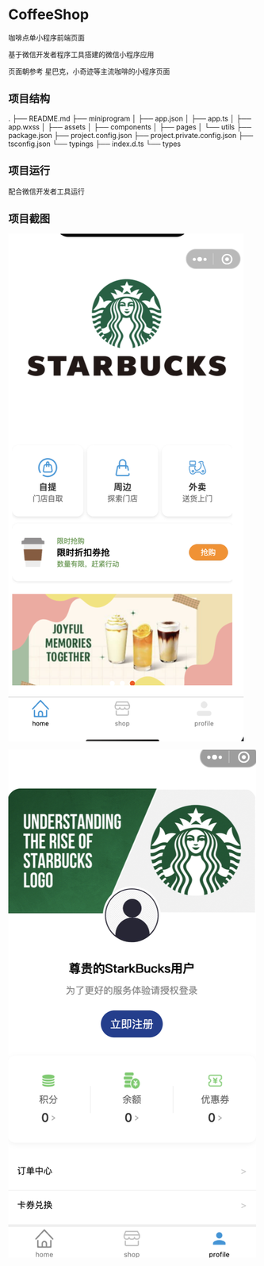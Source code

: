 # CoffeeShop
咖啡点单小程序前端页面

基于微信开发者程序工具搭建的微信小程序应用

页面朝参考 星巴克，小奇迹等主流咖啡的小程序页面

## 项目结构


.
├── README.md
├── miniprogram
│   ├── app.json
│   ├── app.ts
│   ├── app.wxss
│   ├── assets
│   ├── components
│   ├── pages
│   └── utils
├── package.json
├── project.config.json
├── project.private.config.json
├── tsconfig.json
└── typings
    ├── index.d.ts
    └── types


## 项目运行

配合微信开发者工具运行

## 项目截图
![alt text](image.png)

![alt text](image-1.png)